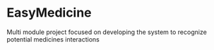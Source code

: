 # EasyMedicine
Multi module project focused on developing the system to recognize potential medicines interactions 
